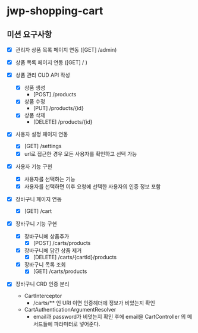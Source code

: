 # jwp-shopping-cart

## 미션 요구사항

- [x] 관리자 상품 목록 페이지 연동 ([GET] /admin)

- [x] 상품 목록 페이지 연동 ([GET] / )
- [x] 상품 관리 CUD API 작성
    - [x] 상품 생성
        - [POST] /products
    - [x] 상품 수정
        - [PUT] /products/{id}
    - [x] 상품 삭제
        - [DELETE] /products/{id}

- [x] 사용자 설정 페이지 연동
    - [x] [GET] /settings 
    - [x] url로 접근한 경우 모든 사용자를 확인하고 선택 가능
- [x] 사용자 기능 구현
    - [x] 사용자를 선택하는 기능
    - [x] 사용자를 선택하면 이후 요청에 선택한 사용자의 인증 정보 포함

- [x] 장바구니 페이지 연동
    - [x] [GET] /cart
- [x] 장바구니 기능 구현
    - [x] 장바구니에 상품추가
      - [x] [POST] /carts/products
    - [x] 장바구니에 담긴 상품 제거
      - [x] [DELETE] /carts/{cartId}/products
    - [x] 장바구니 목록 조회
      - [x] [GET] /carts/products

- [x] 장바구니 CRD 인증 분리
  - CartInterceptor
    - /carts/** 인 URI 이면 인증헤더에 정보가 비었는지 확인
  - CartAuthenticationArgumentResolver
    - email과 password가 비엇는지 확인 후에 email을 CartController 의 메서드들에 파라미터로 넣어준다.